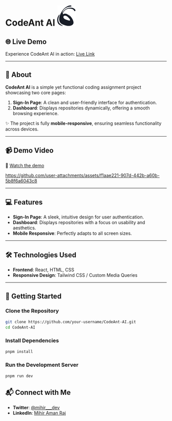 # CodeAnt AI ![CodeAnt AI Logo](https://github.com/Mihir2423/codeant/blob/main/public/icons/logo.svg)



## 🌐 Live Demo  
Experience CodeAnt AI in action: [Live Link](https://codeant-gilt.vercel.app)  

---

## 📝 About  
**CodeAnt AI** is a simple yet functional coding assignment project showcasing two core pages:  
1. **Sign-In Page**: A clean and user-friendly interface for authentication.  
2. **Dashboard**: Displays repositories dynamically, offering a smooth browsing experience.  

✨ The project is fully **mobile-responsive**, ensuring seamless functionality across devices.  

---

## 📹 Demo Video  
🎥 [Watch the demo](#)  


https://github.com/user-attachments/assets/f1aae221-907d-442b-a60b-5b8f6a6043c8



---

## 💻 Features  
- **Sign-In Page**: A sleek, intuitive design for user authentication.  
- **Dashboard**: Displays repositories with a focus on usability and aesthetics.  
- **Mobile Responsive**: Perfectly adapts to all screen sizes.  

---

## 🛠️ Technologies Used  
- **Frontend**: React, HTML, CSS  
- **Responsive Design**: Tailwind CSS / Custom Media Queries  

---

## 🚀 Getting Started  

### Clone the Repository  
```bash
git clone https://github.com/your-username/CodeAnt-AI.git
cd CodeAnt-AI
```
### Install Dependencies
```bash
pnpm install
```

### Run the Development Server
```bash
pnpm run dev
```

## 📬 Connect with Me  
- **Twitter**: [@mihir___dev](https://x.com/mihir___dev)  
- **LinkedIn**: [Mihir Aman Raj](https://www.linkedin.com/in/mihir-aman-raj/)  

